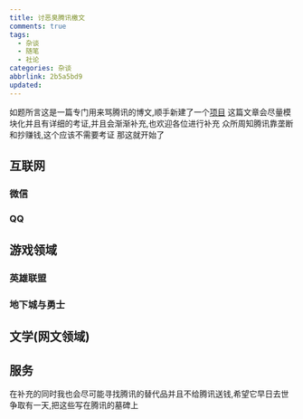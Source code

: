 ```yaml
---
title: 讨恶臭腾讯檄文
comments: true
tags:
  - 杂谈
  - 随笔
  - 社论
categories: 杂谈
abbrlink: 2b5a5bd9
updated:
---
```

如题所言这是一篇专门用来骂腾讯的博文,顺手新建了一个[项目](https://github.com/zhangyisui/FuckTencent)
这篇文章会尽量模块化并且有详细的考证,并且会渐渐补充,也欢迎各位进行补充<!--more-->
众所周知腾讯靠垄断和抄赚钱,这个应该不需要考证
那这就开始了

## 互联网

### 微信

### QQ

## 游戏领域

### 英雄联盟

### 地下城与勇士

## 文学(网文领域)

## 服务

在补充的同时我也会尽可能寻找腾讯的替代品并且不给腾讯送钱,希望它早日去世
争取有一天,把这些写在腾讯的墓碑上
